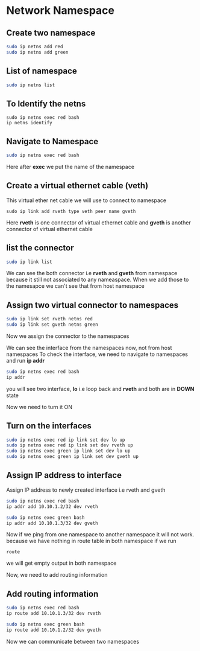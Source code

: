 # Network Namespace

## Create two namespace
```bash
sudo ip netns add red
sudo ip netns add green
```
## List of namespace
```bash
sudo ip netns list
```
## To Identify the netns
```
sudo ip netns exec red bash
ip netns identify
```
## Navigate to Namespace
```bash
sudo ip netns exec red bash
```
Here after **exec** we put the name of the namespace

## Create a virtual ethernet cable (veth)
This virtual ether net cable we will use to connect to namespace
```
sudo ip link add rveth type veth peer name gveth
```
Here **rveth** is one connector of virtual ethernet cable and **gveth** is another connector of virtual ethernet cable

## list the connector
```bash
sudo ip link list
```
We can see the both connector i.e **rveth** and **gveth** from namespace because it still not associated to any nameaspace. When we add those to the namesapce we can't see that from host namespace

## Assign two virtual connector to namespaces
```bash
sudo ip link set rveth netns red
sudo ip link set gveth netns green
```

Now we assign the connector to the namespaces

We can see the interface from the namespaces now, not from host namespaces
To check the interface, we need to navigate to namespaces and run **ip addr**

```bash
sudo ip netns exec red bash
ip addr
```
you will see two interface, **lo** i.e loop back and **rveth** and both are in **DOWN** state

Now we need to turn it ON

## Turn on the interfaces
```bash
sudo ip netns exec red ip link set dev lo up
sudo ip netns exec red ip link set dev rveth up
sudo ip netns exec green ip link set dev lo up
sudo ip netns exec green ip link set dev gveth up
```

## Assign IP address to interface
Assign IP address to newly created interface i.e rveth and gveth
```bash
sudo ip netns exec red bash
ip addr add 10.10.1.2/32 dev rveth

sudo ip netns exec green bash
ip addr add 10.10.1.3/32 dev gveth
```

Now if we ping from one namespace to another namespace it will not work. because we have nothing in route table in both namespace
if we run 
``` 
route
```
we will get empty output in both namespace

Now, we need to add routing information

## Add routing information
```bash
sudo ip netns exec red bash
ip route add 10.10.1.3/32 dev rveth

sudo ip netns exec green bash
ip route add 10.10.1.2/32 dev gveth
```

Now we can communicate between two namespaces


